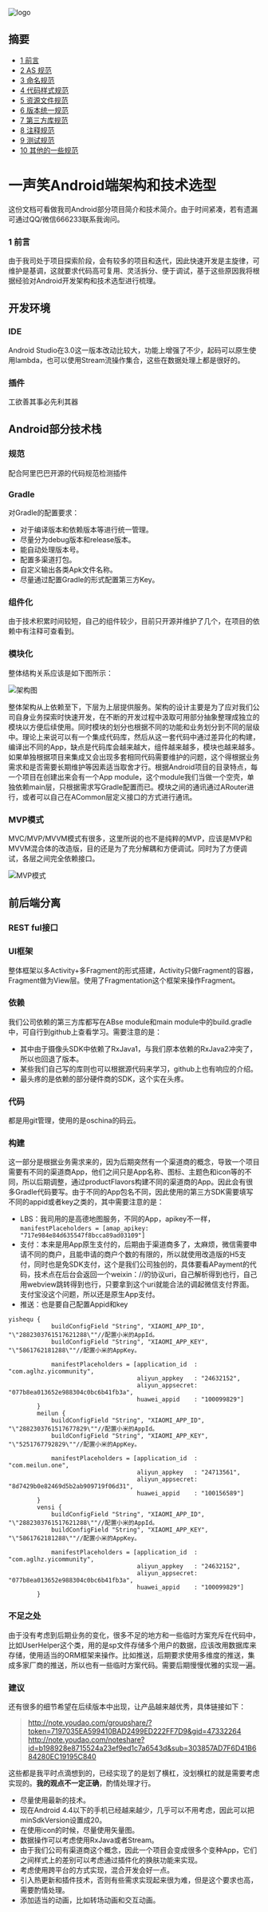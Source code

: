 ![logo](https://i.imgur.com/DyZZ5vE.png)

## 摘要

* [1 前言](#1-前言)
* [2 AS 规范](#2-as-规范)
* [3 命名规范](#3-命名规范)
* [4 代码样式规范](#4-代码样式规范)
* [5 资源文件规范](#5-资源文件规范)
* [6 版本统一规范](#6-版本统一规范)
* [7 第三方库规范](#7-第三方库规范)
* [8 注释规范](#8-注释规范)
* [9 测试规范](#9-测试规范)
* [10 其他的一些规范](#10-其他的一些规范)


# 一声笑Android端架构和技术选型
这份文档可看做我司Android部分项目简介和技术简介。由于时间紧凑，若有遗漏可通过QQ/微信666233联系我询问。

### 1 前言
由于我司处于项目探索阶段，会有较多的项目和迭代，因此快速开发是主旋律，可维护是基调，这就要求代码高可复用、灵活拆分、便于调试，基于这些原因我将根据经验对Android开发架构和技术选型进行梳理。

## 开发环境

### IDE
Android Studio在3.0这一版本改动比较大，功能上增强了不少，起码可以原生使用lambda，也可以使用Stream流操作集合，这些在数据处理上都是很好的。

### 插件
工欲善其事必先利其器

## Android部分技术栈

### 规范

配合阿里巴巴开源的代码规范检测插件


### Gradle
对Gradle的配置要求：
* 对于编译版本和依赖版本等进行统一管理。
* 尽量分为debug版本和release版本。
* 能自动处理版本号。
* 配置多渠道打包。
* 自定义输出各类Apk文件名称。
* 尽量通过配置Gradle的形式配置第三方Key。

### 组件化
由于技术积累时间较短，自己的组件较少，目前只开源并维护了几个，在项目的依赖中有注释可查看到。

### 模块化
整体结构关系应该是如下图所示：

![架构图](https://i.imgur.com/IwjarzT.png)

整体架构从上依赖至下，下层为上层提供服务。架构的设计主要是为了应对我们公司自身业务探索时快速开发，在不断的开发过程中汲取可用部分抽象整理成独立的模块以方便后续使用。同时模块的划分也根据不同的功能和业务划分到不同的层级中。理论上来说可以有一个集成代码库，然后从这一套代码中通过差异化的构建，编译出不同的App，缺点是代码库会越来越大，组件越来越多，模块也越来越多。如果单独根据项目来集成又会出现多套相同代码需要维护的问题，这个得根据业务需求和是否需要长期维护等因素适当取舍才行。根据Android项目的目录特点，每一个项目在创建出来会有一个App module，这个module我们当做一个空壳，单独依赖main层，只根据需求写Gradle配置而已。模块之间的通讯通过ARouter进行，或者可以自己在ACommon层定义接口的方式进行通讯。

### MVP模式
MVC/MVP/MVVM模式有很多，这里所说的也不是纯粹的MVP，应该是MVP和MVVM混合体的改造版，目的还是为了充分解耦和方便调试。同时为了方便调试，各层之间完全依赖接口。

![MVP模式](https://i.imgur.com/UgFvZJg.jpg)

## 前后端分离

### REST ful接口

### UI框架
整体框架以多Activity+多Fragment的形式搭建，Activity只做Fragment的容器，Fragment做为View层。使用了Fragmentation这个框架来操作Fragment。

### 依赖
我们公司依赖的第三方库都写在ABse module和main module中的build.gradle中，可自行到github上查看学习。需要注意的是：
- 其中由于摄像头SDK中依赖了RxJava1，与我们原本依赖的RxJava2冲突了，所以也回退了版本。
- 某些我们自己写的库则也可以根据源代码来学习，github上也有响应的介绍。
- 最头疼的是依赖的部分硬件商的SDK，这个实在头疼。

### 代码
都是用git管理，使用的是oschina的码云。

### 构建
这一部分是根据业务需求来的，因为后期突然有一个渠道商的概念，导致一个项目需要有不同的渠道商App，他们之间只是App名称、图标、主题色和icon等的不同，所以后期调整，通过productFlavors构建不同的渠道商的App。因此会有很多Gradle代码要写。由于不同的App包名不同，因此使用的第三方SDK需要填写不同的appid或者key之类的，其中需要注意的是：
- LBS：我司用的是高德地图服务，不同的App，apikey不一样，```manifestPlaceholders = [amap_apikey: "717e984e84d635547f8bcca89ad03109"]```
- 支付：本来是用App原生支付的，后期由于渠道商多了，太麻烦，微信需要申请不同的商户，且能申请的商户个数的有限的，所以就使用改造版的H5支付，同时也是免SDK支付，这个是我们公司独创的，具体要看APayment的代码，技术点在后台会返回一个weixin：//的协议uri，自己解析得到也行，自己用webview跳转得到也行，只要拿到这个uri就能合法的调起微信支付界面。支付宝没这个问题，所以还是原生App支付。
- 推送：也是要自己配置Appid和key
```
yishequ {
            buildConfigField "String", "XIAOMI_APP_ID", "\"2882303761517621288\""//配置小米的AppId。
            buildConfigField "String", "XIAOMI_APP_KEY", "\"5861762181288\""//配置小米的AppKey。

            manifestPlaceholders = [application_id  : "com.aglhz.yicommunity",
                                    aliyun_appkey   : "24632152",
                                    aliyun_appsecret: "077b8ea013652e988304c0bc6b41fb3a",
                                    huawei_appid    : "100099829"]
        }
        meilun {
            buildConfigField "String", "XIAOMI_APP_ID", "\"2882303761517677829\""//配置小米的AppId。
            buildConfigField "String", "XIAOMI_APP_KEY", "\"5251767792829\""//配置小米的AppKey。

            manifestPlaceholders = [application_id  : "com.meilun.one",
                                    aliyun_appkey   : "24713561",
                                    aliyun_appsecret: "8d7429b0e82469d5b2ab909719f06d31",
                                    huawei_appid    : "100156589"]
        }
        vensi {
            buildConfigField "String", "XIAOMI_APP_ID", "\"2882303761517621288\""//配置小米的AppId。
            buildConfigField "String", "XIAOMI_APP_KEY", "\"5861762181288\""//配置小米的AppKey。

            manifestPlaceholders = [application_id  : "com.aglhz.yicommunity",
                                    aliyun_appkey   : "24632152",
                                    aliyun_appsecret: "077b8ea013652e988304c0bc6b41fb3a",
                                    huawei_appid    : "100099829"]
        }
```

### 不足之处
由于没有考虑到后期业务的变化，很多不足的地方和一些临时方案充斥在代码中，比如UserHelper这个类，用的是sp文件存储多个用户的数据，应该改用数据库来存储，使用适当的ORM框架来操作。比如推送，后期要求使用多维度的推送，集成多家厂商的推送，所以也有一些临时方案代码。需要后期慢慢优雅的实现一遍。

### 建议
还有很多的细节希望在后续版本中出现，让产品越来越优秀，具体链接如下：
> http://note.youdao.com/groupshare/?token=7197035EA599410BAD2499ED222FF7D9&gid=47332264
> http://note.youdao.com/noteshare?id=b198928e8715524a23ef9ed1c7a6543d&sub=303857AD7F6D41B684280EC19195C840

这些都是我平时点滴想到的，已经实现了的是划了横杠，没划横杠的就是需要考虑实现的。**我的观点不一定正确**，酌情处理才行。
- 尽量使用最新的技术。
- 现在Android 4.4以下的手机已经越来越少，几乎可以不用考虑，因此可以把minSdkVersion设置成20。
- 在使用icon的时候，尽量使用矢量图。
- 数据操作可以考虑使用RxJava或者Stream。
- 由于我们公司有渠道商这个概念，因此一个项目会变成很多个变种App，它们之间样式上的差别可以考虑通过插件化的换肤功能来实现。
- 考虑使用跨平台的方式实现，混合开发会好一点。
- 引入热更新和插件技术，否则有些需求实现起来很为难，但是这个要求也高，需要酌情处理。
- 添加适当的动画，比如转场动画和交互动画。































